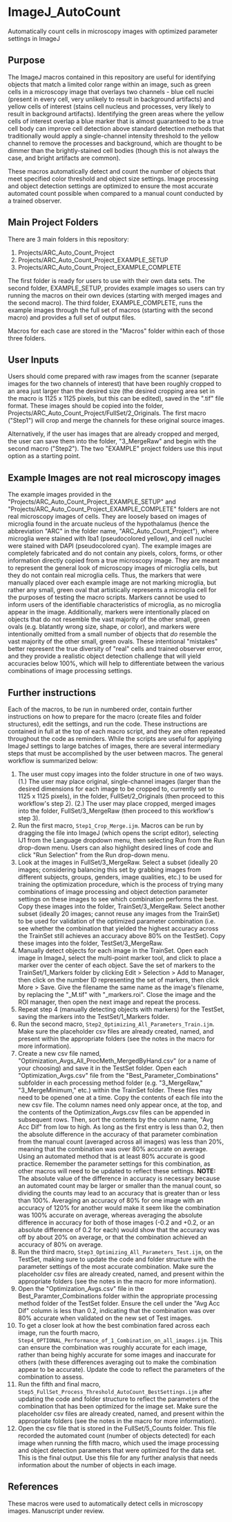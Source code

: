 # ImageJ_AutoCount
Automatically count cells in microscopy images with optimized parameter settings in ImageJ

## Purpose
The ImageJ macros contained in this repository are useful for identifying objects that match a limited color range within an image, such as green cells in a microscopy image that overlays two channels - blue cell nuclei (present in every cell, very unlikely to result in background artifacts) and yellow cells of interest (stains cell nucleus and processes, very likely to result in background artifacts). Identifying the green areas where the yellow cells of interest overlap a blue marker that is almost guaranteed to be a true cell body can improve cell detection above standard detection methods that traditionally would apply a single-channel intensity threshold to the yellow channel to remove the processes and background, which are thought to be dimmer than the brightly-stained cell bodies (though this is not always the case, and bright artifacts are common).

These macros automatically detect and count the number of objects that meet specified color threshold and object size settings. Image processing and object detection settings are optimized to ensure the most accurate automated count possible when compared to a manual count conducted by a trained observer.

## Main Project Folders
There are 3 main folders in this repository:
1. Projects/ARC_Auto_Count_Project
1. Projects/ARC_Auto_Count_Project_EXAMPLE_SETUP
1. Projects/ARC_Auto_Count_Project_EXAMPLE_COMPLETE

The first folder is ready for users to use with their own data sets. The second folder, EXAMPLE_SETUP, provides example images so users can try running the macros on their own devices (starting with merged images and the second macro). The third folder, EXAMPLE_COMPLETE, runs the example images through the full set of macros (starting with the second macro) and provides a full set of output files.

Macros for each case are stored in the "Macros" folder within each of those three folders.

## User Inputs
Users should come prepared with raw images from the scanner (separate images for the two channels of interest) that have been roughly cropped to an area just larger than the desired size (the desired cropping area set in the macro is 1125 x 1125 pixels, but this can be edited), saved in the ".tif" file format. These images should be copied into the folder, Projects/ARC_Auto_Count_Project/FullSet/2_Originals. The first macro ("Step1") will crop and merge the channels for these original source images.

Alternatively, if the user has images that are already cropped and merged, the user can save them into the folder, "3_MergeRaw" and begin with the second macro ("Step2"). The two "EXAMPLE" project folders use this input option as a starting point.

## Example Images are not real microscopy images
The example images provided in the "Projects/ARC_Auto_Count_Project_EXAMPLE_SETUP" and "Projects/ARC_Auto_Count_Project_EXAMPLE_COMPLETE" folders are not real microscopy images of cells. They are loosely based on images of microglia found in the arcuate nucleus of the hypothalamus (hence the abbreviation "ARC" in the folder name, "ARC_Auto_Count_Project"), where microglia were stained with Iba1 (pseudocolored yellow), and cell nuclei were stained with DAPI (pseudocolored cyan). The example images are completely fabricated and do not contain any pixels, colors, forms, or other information directly copied from a true microscopy image. They are meant to represent the general look of microscopy images of microglia cells, but they do not contain real microglia cells. Thus, the markers that were manually placed over each example image are not marking microglia, but rather any small, green oval that artistically represents a microglia cell for the purposes of testing the macro scripts. Markers cannot be used to inform users of the identifiable characteristics of microglia, as no microglia appear in the image. Additionally, markers were intentionally placed on objects that do not resemble the vast majority of the other small, green ovals (e.g. blatantly wrong size, shape, or color), and markers were intentionally omitted from a small number of objects that *do* resemble the vast majority of the other small, green ovals. These intentional "mistakes" better represent the true diversity of "real" cells and trained observer error, and they provide a realistic object detection challenge that will yield accuracies below 100%, which will help to differentiate between the various combinations of image processing settings.

## Further instructions
Each of the macros, to be run in numbered order, contain further instructions on how to prepare for the macro (create files and folder structures), edit the settings, and run the code. These instructions are contained in full at the top of each macro script, and they are often repeated throughout the code as reminders. While the scripts are useful for applying ImageJ settings to large batches of images, there are several intermediary steps that must be accomplished by the user between macros. The general workflow is summarized below:

1. The user must copy images into the folder structure in one of two ways. (1.) The user may place original, single-channel images (larger than the desired dimensions for each image to be cropped to, currently set to 1125 x 1125 pixels), in the folder, FullSet/2_Originals (then proceed to this workflow's step 2). (2.) The user may place cropped, merged images into the folder, FullSet/3_MergeRaw (then proceed to this workflow's step 3).
1. Run the first macro, `Step1_Crop_Merge.ijm`. Macros can be run by dragging the file into ImageJ (which opens the script editor), selecting IJ1 from the Language dropdown menu, then selecting Run from the Run drop-down menu. Users can also highlight desired lines of code and click "Run Selection" from the Run drop-down menu.
1. Look at the images in FullSet/3_MergeRaw. Select a subset (ideally 20 images; considering balancing this set by grabbing images from different subjects, groups, genders, image qualities, etc.) to be used for training the optimization procedure, which is the process of trying many combinations of image processing and object detection parameter settings on these images to see which combination performs the best. Copy these images into the folder, TrainSet/3_MergeRaw. Select another subset (ideally 20 images; cannot reuse any images from the TrainSet) to be used for validation of the optimized parameter combination (i.e. see whether the combination that yielded the highest accuracy across the TrainSet still achieves an accuracy above 80% on the TestSet). Copy these images into the folder, TestSet/3_MergeRaw.
1. Manually detect objects for each image in the TrainSet. Open each image in ImageJ, select the multi-point marker tool, and click to place a marker over the center of each object. Save the set of markers to the TrainSet/1_Markers folder by clicking Edit > Selection > Add to Manager, then click on the number ID representing the set of markers, then click More > Save. Give the filename the same name as the image's filename, by replacing the "_M.tif" with "_markers.roi". Close the image and the ROI manager, then open the next image and repeat the process.
1. Repeat step 4 (manually detecting objects with markers) for the TestSet, saving the markers into the TestSet/1_Markers folder.
1. Run the second macro, `Step2_Optimizing_All_Parameters_Train.ijm`. Make sure the placeholder csv files are already created, named, and present within the appropriate folders (see the notes in the macro for more information).
1. Create a new csv file named, "Optimization_Avgs_All_ProcMeth_MergedByHand.csv" (or a name of your choosing) and save it in the TestSet folder. Open each "Optimization_Avgs.csv" file from the "Best_Parameter_Combinations" subfolder in each processing method folder (e.g. "3_MergeRaw," "3_MergeMinimum," etc.) within the TrainSet folder. These files may need to be opened one at a time. Copy the contents of each file into the new csv file. The column names need only appear once, at the top, and the contents of the Optimization_Avgs.csv files can be appended in subsequent rows. Then, sort the contents by the column name, "Avg Acc Dif" from low to high. As long as the first entry is less than 0.2, then the absolute difference in the accuracy of that parameter combination from the manual count (averaged across all images) was less than 20%, meaning that the combination was over 80% accurate on average. Using an automated method that is at least 80% accurate is good practice. Remember the parameter settings for this combination, as other macros will need to be updated to reflect these settings. **NOTE:** The absolute value of the difference in accuracy is necessary because an automated count may be larger or smaller than the manual count, so dividing the counts may lead to an accuracy that is greater than or less than 100%. Averaging an accuracy of 80% for one image with an accuracy of 120% for another would make it seem like the combination was 100% accurate on average, whereas averaging the absolute difference in accuracy for both of those images (-0.2 and +0.2, or an absolute difference of 0.2 for each) would show that the accuracy was off by about 20% on average, or that the combination achieved an accuracy of 80% on average.
1. Run the third macro, `Step3_Optimizing_All_Parameters_Test.ijm`, on the TestSet, making sure to update the code and folder structure with the parameter settings of the most accurate combination. Make sure the placeholder csv files are already created, named, and present within the appropriate folders (see the notes in the macro for more information).
1. Open the "Optimization_Avgs.csv" file in the Best_Paramter_Combinations folder within the appropriate processing method folder of the TestSet folder. Ensure the cell under the "Avg Acc Dif" column is less than 0.2, indicating that the combination was over 80% accurate when validated on the new set of Test images.
3. To get a closer look at how the best combination fared across each image, run the fourth macro, `Step4_OPTIONAL_Performance_of_1_Combination_on_all_images.ijm`. This can ensure the combination was roughly accurate for each image, rather than being highly accurate for some images and inaccurate for others (with these differences averaging out to make the combination appear to be accurate). Update the code to reflect the parameters of the combination to assess.
1. Run the fifth and final macro, `Step5_FullSet_Process_Threshold_AutoCount_BestSettings.ijm` after updating the code and folder structure to reflect the parameters of the combination that has been optimized for the image set. Make sure the placeholder csv files are already created, named, and present within the appropriate folders (see the notes in the macro for more information).
1. Open the csv file that is stored in the FullSet/5_Counts folder. This file recorded the automated count (number of objects detected) for each image when running the fifth macro, which used the image processing and object detection parameters that were optimized for the data set. This is the final output. Use this file for any further analysis that needs information about the number of objects in each image.

## References
These macros were used to automatically detect cells in microscopy images. Manuscript under review.

